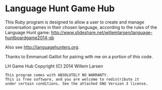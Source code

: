 # Language Hunt Game Hub

This Ruby program is designed to allow a user to create and manage conversation games in their chosen language, according to the rules of the Language Hunt game: http://www.slideshare.net/willemlarsen/language-huntboardgame2014-sb

Also see http://languagehunters.org.

Thanks to Emmanuel Gaillot for pairing with me on a portion of this code.

LH Game Hub  Copyright (C) 2014  Willem Larsen

    This program comes with ABSOLUTELY NO WARRANTY.
    This is free software, and you are welcome to redistribute it
    under certain conditions. See the attached GNU Version 3 license.
